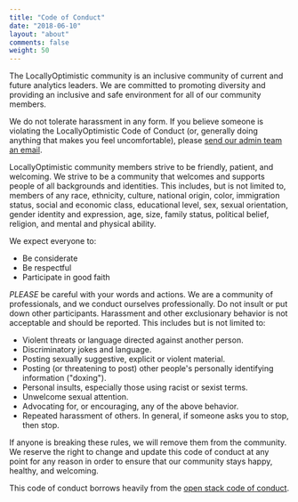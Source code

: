 ```yaml
---
title: "Code of Conduct"
date: "2018-06-10"
layout: "about"
comments: false
weight: 50
---
```


The LocallyOptimistic community is an inclusive community of current and future analytics leaders. We are committed to promoting diversity and providing an inclusive and safe environment for all of our community members.

We do not tolerate harassment in any form. If you believe someone is violating the LocallyOptimistic Code of Conduct (or, generally doing anything that makes you feel uncomfortable), please [send our admin team an email](mailto:admin@locallyoptimistic.com).

LocallyOptimistic community members strive to be friendly, patient, and welcoming. We strive to be a community that welcomes and supports people of all backgrounds and identities. This includes, but is not limited to, members of any race, ethnicity, culture, national origin, color, immigration status, social and economic class, educational level, sex, sexual orientation, gender identity and expression, age, size, family status, political belief, religion, and mental and physical ability.

We expect everyone to:

* Be considerate
* Be respectful
* Participate in good faith

*PLEASE* be careful with your words and actions. We are a community of professionals, and we conduct ourselves professionally. Do not insult or put down other participants. Harassment and other exclusionary behavior is not acceptable and should be reported. This includes but is not limited to:

* Violent threats or language directed against another person.
* Discriminatory jokes and language.
* Posting sexually suggestive, explicit or violent material.
* Posting (or threatening to post) other people's personally identifying information ("doxing").
* Personal insults, especially those using racist or sexist terms.
* Unwelcome sexual attention.
* Advocating for, or encouraging, any of the above behavior.
* Repeated harassment of others. In general, if someone asks you to stop, then stop.

If anyone is breaking these rules, we will remove them from the community. We reserve the right to change and update this code of conduct at any point for any reason in order to ensure that our community stays happy, healthy, and welcoming.

This code of conduct borrows heavily from the [open stack code of conduct](https://www.openstack.org/legal/community-code-of-conduct/).



